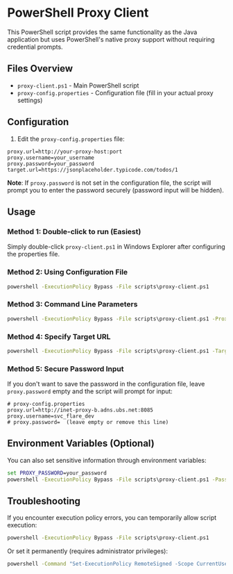 # PowerShell Proxy Client

This PowerShell script provides the same functionality as the Java application but uses PowerShell's native proxy support without requiring credential prompts.

## Files Overview

- `proxy-client.ps1` - Main PowerShell script
- `proxy-config.properties` - Configuration file (fill in your actual proxy settings)

## Configuration

1. Edit the `proxy-config.properties` file:
```properties
proxy.url=http://your-proxy-host:port
proxy.username=your_username  
proxy.password=your_password
target.url=https://jsonplaceholder.typicode.com/todos/1
```

**Note**: If `proxy.password` is not set in the configuration file, the script will prompt you to enter the password securely (password input will be hidden).

## Usage

### Method 1: Double-click to run (Easiest)
Simply double-click `proxy-client.ps1` in Windows Explorer after configuring the properties file.

### Method 2: Using Configuration File
```cmd
powershell -ExecutionPolicy Bypass -File scripts\proxy-client.ps1
```

### Method 3: Command Line Parameters
```cmd
powershell -ExecutionPolicy Bypass -File scripts\proxy-client.ps1 -ProxyUrl "http://proxy:8085" -Username "user" -Password "pass"
```

### Method 4: Specify Target URL
```cmd
powershell -ExecutionPolicy Bypass -File scripts\proxy-client.ps1 -TargetUrl "https://www.google.com"
```

### Method 5: Secure Password Input
If you don't want to save the password in the configuration file, leave `proxy.password` empty and the script will prompt for input:
```properties
# proxy-config.properties
proxy.url=http://inet-proxy-b.adns.ubs.net:8085
proxy.username=svc_flare_dev
# proxy.password=  (leave empty or remove this line)
```

## Environment Variables (Optional)

You can also set sensitive information through environment variables:
```cmd
set PROXY_PASSWORD=your_password
powershell -ExecutionPolicy Bypass -File scripts\proxy-client.ps1 -Password %PROXY_PASSWORD%
```

## Troubleshooting

If you encounter execution policy errors, you can temporarily allow script execution:
```cmd
powershell -ExecutionPolicy Bypass -File scripts\proxy-client.ps1
```

Or set it permanently (requires administrator privileges):
```cmd
powershell -Command "Set-ExecutionPolicy RemoteSigned -Scope CurrentUser"
```
